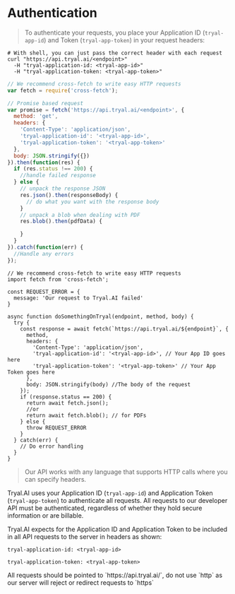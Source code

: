 # Authentication


> To authenticate your requests, you place your Application ID (`tryal-app-id`) and Token (`tryal-app-token`) 
in your request headers:


```shell
# With shell, you can just pass the correct header with each request
curl "https://api.tryal.ai/<endpoint>"
  -H "tryal-application-id: <tryal-app-id>"
  -H "tryal-application-token: <tryal-app-token>"
```

```javascript
// We recommend cross-fetch to write easy HTTP requests
var fetch = require('cross-fetch');

// Promise based request
var promise = fetch('https://api.tryal.ai/<endpoint>', {
  method: 'get',
  headers: {
    'Content-Type': 'application/json',
    'tryal-application-id': '<tryal-app-id>',
    'tryal-application-token': '<tryal-app-token>'
  },
  body: JSON.stringify({})
}).then(function(res) {
  if (res.status !== 200) {
    //handle failed response
  } else {
    // unpack the response JSON
    res.json().then(responseBody) {
      // do what you want with the response body
    }
    // unpack a blob when dealing with PDF
    res.blob().then(pdfData) {

    }
  }
}).catch(function(err) {
  //Handle any errors
});
```
```javascript--ESNext
// We recommend cross-fetch to write easy HTTP requests
import fetch from 'cross-fetch';

const REQUEST_ERROR = {
  message: 'Our request to Tryal.AI failed'
}

async function doSomethingOnTryal(endpoint, method, body) {
  try {
    const response = await fetch(`https://api.tryal.ai/${endpoint}`, {
      method,
      headers: {
        'Content-Type': 'application/json',
        'tryal-application-id': '<tryal-app-id>', // Your App ID goes here
        'tryal-application-token': '<tryal-app-token>' // Your App Token goes here
      },
      body: JSON.stringify(body) //The body of the request
    });
    if (response.status == 200) {
      return await fetch.json();
      //or
      return await fetch.blob(); // for PDFs
    } else {
      throw REQUEST_ERROR
    }
  } catch(err) {
    // Do error handling
  }
}
```

> Our API works with any language that supports HTTP calls where you can specify headers.

Tryal.AI uses your Application ID (`tryal-app-id`) and Application Token (`tryal-app-token`) to authenticate
all requests. All requests to our developer API must be authenticated, regardless of whether they hold
secure information or are billable.

Tryal.AI expects for the Application ID and Application Token to be included in all API requests to the server 
in headers as shown:

`tryal-application-id: <tryal-app-id>`

`tryal-application-token: <tryal-app-token>`

<aside class="notice">
  All requests should be pointed to `https://api.tryal.ai/`, do not use `http` as our server will reject or
  redirect requests to `https`
</aside>

